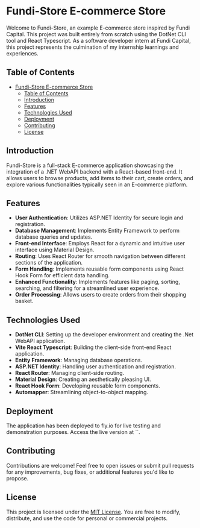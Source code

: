 # Fundi-Store E-commerce Store

Welcome to Fundi-Store, an example E-commerce store inspired by Fundi Capital. This project was built entirely from scratch using the DotNet CLI tool and React Typescript. As a software developer intern at Fundi Capital, this project represents the culmination of my internship learnings and experiences.

## Table of Contents

- [Fundi-Store E-commerce Store](#fundi-store-e-commerce-store)
  - [Table of Contents](#table-of-contents)
  - [Introduction](#introduction)
  - [Features](#features)
  - [Technologies Used](#technologies-used)
  - [Deployment](#deployment)
  - [Contributing](#contributing)
  - [License](#license)

## Introduction

Fundi-Store is a full-stack E-commerce application showcasing the integration of a .NET WebAPI backend with a React-based front-end. It allows users to browse products, add items to their cart, create orders, and explore various functionalities typically seen in an E-commerce platform.

## Features

- **User Authentication**: Utilizes ASP.NET Identity for secure login and registration.
- **Database Management**: Implements Entity Framework to perform database queries and updates.
- **Front-end Interface**: Employs React for a dynamic and intuitive user interface using Material Design.
- **Routing**: Uses React Router for smooth navigation between different sections of the application.
- **Form Handling**: Implements reusable form components using React Hook Form for efficient data handling.
- **Enhanced Functionality**: Implements features like paging, sorting, searching, and filtering for a streamlined user experience.
- **Order Processing**: Allows users to create orders from their shopping basket.

## Technologies Used

- **DotNet CLI**: Setting up the developer environment and creating the .Net WebAPI application.
- **Vite React Typescript**: Building the client-side front-end React application.
- **Entity Framework**: Managing database operations.
- **ASP.NET Identity**: Handling user authentication and registration.
- **React Router**: Managing client-side routing.
- **Material Design**: Creating an aesthetically pleasing UI.
- **React Hook Form**: Developing reusable form components.
- **Automapper**: Streamlining object-to-object mapping.

## Deployment

The application has been deployed to fly.io for live testing and demonstration purposes. Access the live version at ``.

## Contributing

Contributions are welcome! Feel free to open issues or submit pull requests for any improvements, bug fixes, or additional features you'd like to propose.

## License

This project is licensed under the [MIT License](LICENSE). You are free to modify, distribute, and use the code for personal or commercial projects.
